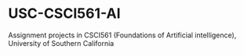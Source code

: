 # USC-CSCI561-AI
Assignment projects in CSCI561 (Foundations of Artificial intelligence), University of Southern California
